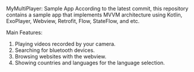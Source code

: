 MyMultiPlayer: Sample App
According to the latest commit, this repository contains a sample app that implements MVVM architecture using Kotlin, ExoPlayer, Webview, Retrofit, Flow, StateFlow, and etc.

Main Features:
1. Playing videos recorded by your camera.
2. Searching for bluetooth devices.
3. Browsing websites with the webview.
4. Showing countries and languages for the language selection.
